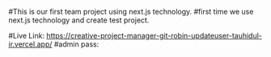 #This is our first team project using next.js technology.
#first time we use next.js technology and create test project.



#Live Link: https://creative-project-manager-git-robin-updateuser-tauhidul-ir.vercel.app/
#admin pass: 
